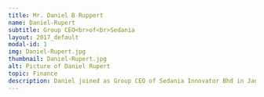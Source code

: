```yaml
---
title: Mr. Daniel B Ruppert
name: Daniel-Rupert
subtitle: Group CEO<br>of<br>Sedania
layout: 2017_default
modal-id: 1
img: Daniel-Rupert.jpg
thumbnail: Daniel-Rupert.jpg
alt: Picture of Daniel Rupert
topic: Finance
description: Daniel joined as Group CEO of Sedania Innovator Bhd in January 2018. He holds a Master degree in International Business Administration from the European Business School, Oestrich-Winkel, Germany, and a BSc in Computer Science from James Madison University, Virginia, U.S. He started his career in Investment Banking with Broadview International / Jeffrey’s Investment Bank, London, where he was advising on Mergers & Acquisitions in technology industries, in particular software and internet-based businesses. Daniel continued his career as Investment Banking Associate for WestLB Panmure, London, UK, in M&A advisory for High-Tech Engineering. Since 2004, he established a proven track record in founding and expanding multiple tech-centric businesses, including his role as CEO of ARIF Solutions, a software company for purpose-built technological solutions for notable clients in Malaysia, including the FEI World Endurance Championships 2008 equestrian event organised by former Agong Sultan Mizan Zainal Abidin, and the Standard Chartered KL Marathon. In 2006, he founded and expanded the Presto Group in Malaysia which operated 4 supermarkets in Klang Valley and became the first online supermarket in Malaysia with annual turnover of RM30 million, before he exited in 2015. Daniel’s ability to forsee marketable business models from emerging technologies, combined with his passion to articulate and execute such strategies, makes him a valuable catalyst to Sedania’s vision.
---
```

